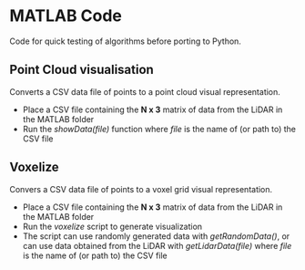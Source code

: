 # MATLAB Code
Code for quick testing of algorithms before porting to Python.

## Point Cloud visualisation
Converts a CSV data file of points to a point cloud visual representation.
* Place a CSV file containing the **N x 3** matrix of data from the LiDAR in the MATLAB folder
* Run the *showData(file)* function where *file* is the name of (or path to) the CSV file

## Voxelize
Convers a CSV data file of points to a voxel grid visual representation.
* Place a CSV file containing the **N x 3** matrix of data from the LiDAR in the MATLAB folder
* Run the *voxelize* script to generate visualization
* The script can use randomly generated data with *getRandomData()*, or can use data obtained from the LiDAR with *getLidarData(file)* where *file* is the name of (or path to) the CSV file
